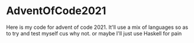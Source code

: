 # AdventOfCode2021
Here is my code for advent of code 2021.
It'll use a mix of languages so as to try and test myself cus why not.
or maybe I'll just use Haskell for pain
